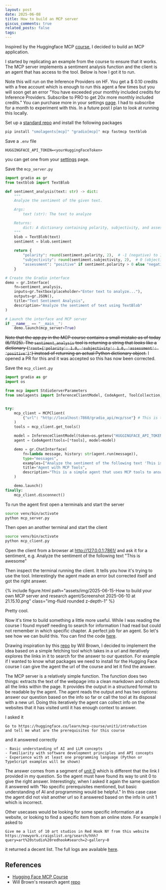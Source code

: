 ```yaml
---
layout: post
date: 2025-06-08
title: How to build an MCP server
giscus_comments: true
related_posts: false
tags: 
---
```


Inspired by the Huggingface MCP [course](https://huggingface.co/learn/mcp-course/unit1/introduction), I decided to build an MCP application. 

I started by replicating an example from the course to ensure that it works. The MCP server implements a sentiment analysis function and the client is an agent that has access to the tool. Below is how I got it to run. 

Note this will run on the Inference Providers on HF. You get a $ 0.10 credits with a free account which is enough to run this agent a few times but you will soon get an error "You have exceeded your monthly included credits for Inference Providers. Subscribe to PRO to get 20x more monthly included credits." You can purchase more in your settings [page](https://huggingface.co/settings/billing/subscription). I had to subscribe for a month to experiment with this. In a future post I plan to look at running this locally.  

Set up a [standard repo](https://bayesways.github.io/blog/2025/How-I-set-up-my-project-repositories/) and install the following packages

```bash
pip install "smolagents[mcp]" "gradio[mcp]" mcp fastmcp textblob
```

Save a `.env` file
```
HUGGINGFACE_API_TOKEN=<yourHuggingFaceToken>
```
you can get one from your [settings](https://huggingface.co/settings/tokens) page.

Save the  `mcp_server.py`

```python
import gradio as gr
from textblob import TextBlob

def sentiment_analysis(text: str) -> dict:
    """
    Analyze the sentiment of the given text.

    Args:
        text (str): The text to analyze

    Returns:
        dict: A dictionary containing polarity, subjectivity, and assessment
    """
    blob = TextBlob(text)
    sentiment = blob.sentiment
    
    return {
        "polarity": round(sentiment.polarity, 2),  # -1 (negative) to 1 (positive)
        "subjectivity": round(sentiment.subjectivity, 2),  # 0 (objective) to 1 (subjective)
        "assessment": "positive" if sentiment.polarity > 0 else "negative" if sentiment.polarity < 0 else "neutral"
    }

# Create the Gradio interface
demo = gr.Interface(
    fn=sentiment_analysis,
    inputs=gr.Textbox(placeholder="Enter text to analyze..."),
    outputs=gr.JSON(),
    title="Text Sentiment Analysis",
    description="Analyze the sentiment of text using TextBlob"
)

# Launch the interface and MCP server
if __name__ == "__main__":
    demo.launch(mcp_server=True)
```

<s>Note that the app.py in the MCP course contains a small mistake as of today (6/11/25). The `sentiment_analysis` tool is returning a string that _looks_ like a dictionary (`"root={'polarity': 1.0, 'subjectivity': 1.0, 'assessment': 'positive'}"`) instead of returning an actual Python dictionary object.</s>
I opened a PR for this and it was accepted so this has now been corrected. 


Save the `mcp_client.py` 
```python
import gradio as gr
import os

from mcp import StdioServerParameters
from smolagents import InferenceClientModel, CodeAgent, ToolCollection, MCPClient


try:
    mcp_client = MCPClient(
        {"url": "http://localhost:7860/gradio_api/mcp/sse"} # This is the MCP Server we created in the previous section
    )
    tools = mcp_client.get_tools()

    model = InferenceClientModel(token=os.getenv("HUGGINGFACE_API_TOKEN"))
    agent = CodeAgent(tools=[*tools], model=model)

    demo = gr.ChatInterface(
        fn=lambda message, history: str(agent.run(message)),
        type="messages",
        examples=["Analyze the sentiment of the following text 'This is awesome'"],
        title="Agent with MCP Tools",
        description="This is a simple agent that uses MCP tools to answer questions.",
    )

    demo.launch()
finally:
    mcp_client.disconnect()
```

To run the agent first open a terminals and start the server
```bash
source venv/bin/activate
python mcp_server.py
```

Then open an another terminal and start the client
```bash
source venv/bin/activate
python mcp_client.py
```

Open the client from a browser at http://127.0.0.1:7861/ and ask it for a sentiment, e.g. Analyze the sentiment of the following text "This is awesome"

Then inspect the terminal running the client. It tells you how it's trying to use the tool. Interestingly the agent made an error but corrected itself and got the right answer. 
<div class="col-sm mt-3 mt-md-0">{% include figure.html path="assets/img/2025-06-15-How to build your own MCP server and research agent/Screenshot 2025-06-10 at 21.15.10.png" class="img-fluid rounded z-depth-1" %} </div>


Pretty cool. 

Now it's time to build something a little more useful. While I was reading the course I found myself needing to search for information I had read but could not remember in which specific chapter. A perfect job for an agent. So let's see how we can build this. You can find the code [here](https://github.com/bayesways/my-mcp-app).

Drawing inspiration by this [repo](https://github.com/willccbb/research-agent-lesson) by Will Brown, I decided to implement the idea based on a simple fetching tool which takes in a url and iteratively explores the links in it to search for the answer to our question. For example if I wanted to know what packages we need to install for the Hugging Face course I can give the agent the url of the course and let it find the answer. 

The MCP server is a relatively simple function. The function does two things: extracts the text of the webpage into a clean markdown and collects all the links within the page. It provides the output in a structured format to be readable by the agent. The agent reads the output and has two options: answer our question based on the info so far or call the tool at its disposal with a new url. Doing this iteratively the agent can collect info on the websites that it has visited until it has enough context to answer. 

I asked it 
```
Go to https://huggingface.co/learn/mcp-course/unit1/introduction
and tell me what are the prerequisites for this course
```

and it answered correctly 
```
- Basic understanding of AI and LLM concepts
- Familiarity with software development principles and API concepts
- Experience with at least one programming language (Python or TypeScript examples will be shown)
```

The answer comes from a segment of [unit 0](https://huggingface.co/learn/mcp-course/unit0/introduction) which is different that the link I provided in my question. So the agent must have found its way to unit 0 to give the right answer. Interestingly, when I asked it again the same question it answered with "No specific prerequisites mentioned, but basic understanding of AI and programming would be helpful." In this case case the agent did not visit another url so it answered based on the info in unit 1 which is incorrect.

Other usecases would be looking for some specific information at a website, or looking to find a specific item from an online store. For example I asked to 
```
Give me a list of 10 art studios in Red Hook NY from this website
https://newyork.craigslist.org/search/hhh?query=art%20studio%20redhook#search=2~gallery~0
```
it returned a decent list. The full logs are available [here](https://raw.githubusercontent.com/bayesways/my-mcp-app/refs/heads/main/server_output_3.md).

## References

 - [Hugging Face MCP Course](https://huggingface.co/learn/mcp-course/unit0/introduction)
 - Will Brown's research agent [repo](https://github.com/willccbb/research-agent-lesson)